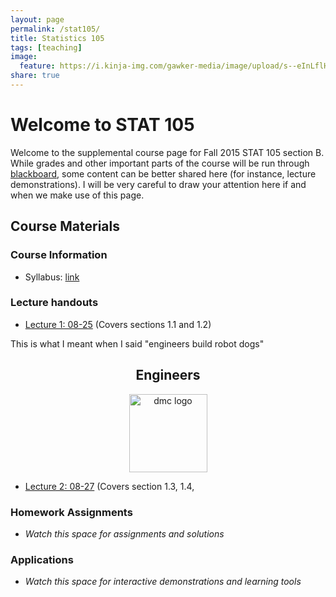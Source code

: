 ```yaml
---
layout: page
permalink: /stat105/
title: Statistics 105
tags: [teaching]
image:
  feature: https://i.kinja-img.com/gawker-media/image/upload/s--eInLflH0--/c_fill,fl_progressive,g_north,h_358,q_80,w_636/yzpoa7jxbeysrjsdqrok.gif" alt="dmc logo" height="125"> 
share: true
---
```



# Welcome to STAT 105

Welcome to the supplemental course page for Fall 2015 STAT 105 section B.
While grades and other important parts of the course will be run through [blackboard](https://bb.its.iastate.edu/), some content can be better shared here (for instance, lecture demonstrations).
I will be very careful to draw your attention here if and when we make use of this page.

## Course Materials

### Course Information

-  Syllabus: [link](./syllabus_stat105_F15.pdf)
<object data="./syllabus_stat105_F15.pdf" type="application/pdf" width="100%" height="100%">

### Lecture handouts



-  [Lecture 1: 08-25](./lectures/lecture1.html) (Covers sections 1.1 and 1.2)

This is what I meant when I said "engineers build robot dogs"
<center>
   <h2> Engineers </h2>
   <img src="https://i.kinja-img.com/gawker-media/image/upload/s--eInLflH0--/c_fill,fl_progressive,g_north,h_358,q_80,w_636/yzpoa7jxbeysrjsdqrok.gif" alt="dmc logo" height="125"> 
</center>

-  [Lecture 2: 08-27](./lectures/lecture2.html) (Covers section 1.3, 1.4, 

### Homework Assignments

-  *Watch this space for assignments and solutions*

### Applications

-  *Watch this space for interactive demonstrations and learning tools*
